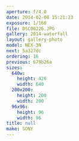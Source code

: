 ```yaml
---
aperture: f/4.0
date: 2014-02-08 15:21:23
exposure: 1/160
file: DSC00226.JPG
gallery: 2014-waterfall
layout: gallery-photo
model: NEX-3N
next: 5a327dc
ordering: 16
previous: 679b26a
sizes:
  640w:
    height: 426
    width: 640
  200x200:
    height: 200
    width: 200
  96x96:
    height: 96
    width: 96
title: null
make: SONY
---
```

